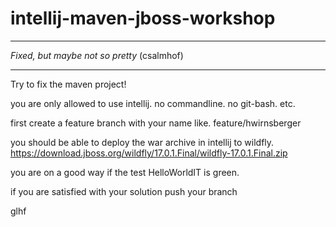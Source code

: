 # intellij-maven-jboss-workshop
___

*Fixed, but maybe not so pretty* (csalmhof)

___

Try to fix the maven project!

you are only allowed to use intellij. no commandline. no git-bash. etc.

first create a feature branch with your name like. feature/hwirnsberger

you should be able to deploy the war archive in intellij to wildfly.
https://download.jboss.org/wildfly/17.0.1.Final/wildfly-17.0.1.Final.zip

you are on a good way if the test HelloWorldIT is green.

if you are satisfied with your solution push your branch

glhf

